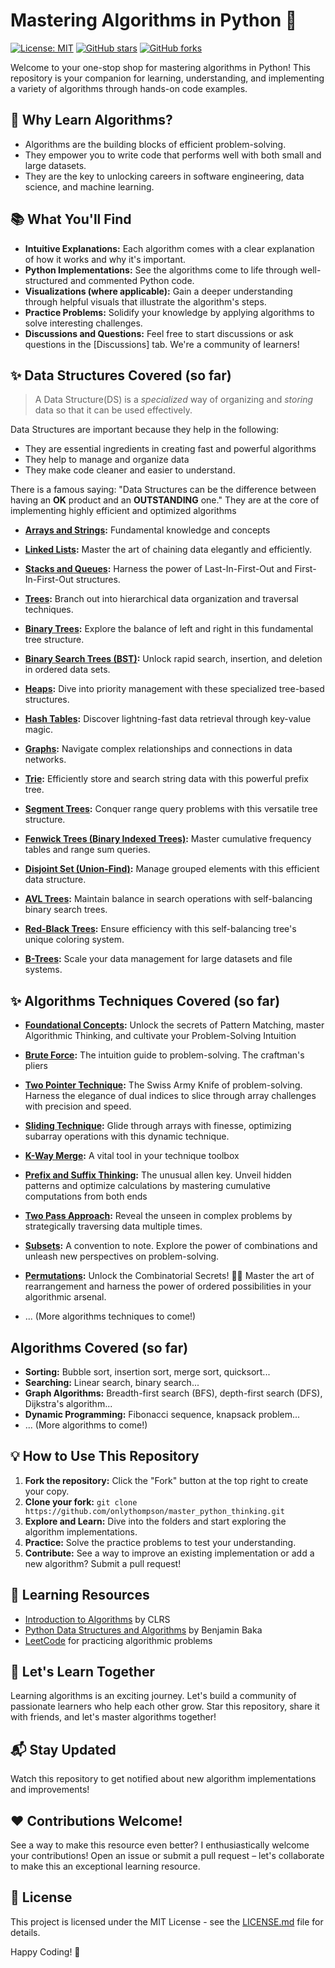 # Mastering Algorithms in Python 🐍

[![License: MIT](https://img.shields.io/badge/License-MIT-yellow.svg)](https://opensource.org/licenses/MIT)
[![GitHub stars](https://img.shields.io/github/stars/onlythompson/master_python_thinking)](https://github.com/onlythompson/master_python_thinking/stargazers)
[![GitHub forks](https://img.shields.io/github/forks/onlythompson/master_python_thinking)](https://github.com/onlythompson/master_python_thinking/network/members)

Welcome to your one-stop shop for mastering algorithms in Python! This repository is your companion for learning, understanding, and implementing a variety of algorithms through hands-on code examples.

## 🚀 Why Learn Algorithms?

* Algorithms are the building blocks of efficient problem-solving.
* They empower you to write code that performs well with both small and large datasets.
* They are the key to unlocking careers in software engineering, data science, and machine learning.

## 📚  What You'll Find

* **Intuitive Explanations:** Each algorithm comes with a clear explanation of how it works and why it's important.
* **Python Implementations:** See the algorithms come to life through well-structured and commented Python code.
* **Visualizations (where applicable):** Gain a deeper understanding through helpful visuals that illustrate the algorithm's steps.
* **Practice Problems:** Solidify your knowledge by applying algorithms to solve interesting challenges.
* **Discussions and Questions:**  Feel free to start discussions or ask questions in the [Discussions] tab. We're a community of learners!

## ✨ Data Structures Covered (so far)

>A Data Structure(DS) is a *specialized* way of organizing and *storing* data so that it can be used effectively.

Data Structures are important because they help in the following:

- They are essential ingredients in creating fast and powerful algorithms
- They help to manage and organize data
- They make code cleaner and easier to understand.

There is a famous saying: "Data Structures can be the difference between having an **OK** product and an **OUTSTANDING** one." They are at the core of implementing highly efficient and optimized algorithms

* **[Arrays and Strings](/arrays_and_strings/fundamenetals.md):** Fundamental knowledge and concepts

* **[Linked Lists](/linked_lists/fundamentals.md):** Master the art of chaining data elegantly and efficiently.

* **[Stacks and Queues](/stacks_and_queues/fundamentals.md):** Harness the power of Last-In-First-Out and First-In-First-Out structures.

* **[Trees](/trees/fundamentals.md):** Branch out into hierarchical data organization and traversal techniques.

* **[Binary Trees](/binary_trees/fundamentals.md):** Explore the balance of left and right in this fundamental tree structure.

* **[Binary Search Trees (BST)](/binary_search_trees/fundamentals.md):** Unlock rapid search, insertion, and deletion in ordered data sets.

* **[Heaps](/heaps/fundamentals.md):** Dive into priority management with these specialized tree-based structures.

* **[Hash Tables](/hash_tables/fundamentals.md):** Discover lightning-fast data retrieval through key-value magic.

* **[Graphs](/graphs/fundamentals.md):** Navigate complex relationships and connections in data networks.

* **[Trie](/trie/fundamentals.md):** Efficiently store and search string data with this powerful prefix tree.

* **[Segment Trees](/segment_trees/fundamentals.md):** Conquer range query problems with this versatile tree structure.

* **[Fenwick Trees (Binary Indexed Trees)](/fenwick_trees/fundamentals.md):** Master cumulative frequency tables and range sum queries.

* **[Disjoint Set (Union-Find)](/disjoint_set/fundamentals.md):** Manage grouped elements with this efficient data structure.

* **[AVL Trees](/avl_trees/fundamentals.md):** Maintain balance in search operations with self-balancing binary search trees.

* **[Red-Black Trees](/red_black_trees/fundamentals.md):** Ensure efficiency with this self-balancing tree's unique coloring system.

* **[B-Trees](/b_trees/fundamentals.md):** Scale your data management for large datasets and file systems.


## ✨ Algorithms  Techniques Covered (so far)
* **[Foundational Concepts](/foundational_concepts.md):** Unlock the secrets of Pattern Matching, master Algorithmic Thinking, and cultivate your Problem-Solving Intuition
* **[Brute Force](/arrays_and_strings.md):** The intuition guide to problem-solving. The craftman's pliers
* **[Two Pointer Technique](/arrays_and_strings.md):** The Swiss Army Knife of problem-solving. Harness the elegance of dual indices to slice through array challenges with precision and speed.
* **[Sliding Technique](/arrays_and_strings.md):** Glide through arrays with finesse, optimizing subarray operations with this dynamic technique.
* **[K-Way Merge](/arrays_and_strings.md):** A vital tool in your technique toolbox
* **[Prefix and Suffix Thinking](/arrays_and_strings.md):** The unusual allen key. Unveil hidden patterns and optimize calculations by mastering cumulative computations from both ends
* **[Two Pass Approach](/arrays_and_strings.md):**  Reveal the unseen in complex problems by strategically traversing data multiple times.
* **[Subsets](/arrays_and_strings.md):** A convention to note. Explore the power of combinations and unleash new perspectives on problem-solving.
* **[Permutations](/techniques/permutations.md):** Unlock the Combinatorial Secrets! 🔀✨ Master the art of rearrangement and harness the power of ordered possibilities in your algorithmic arsenal.

* ... (More algorithms techniques to come!)


## Algorithms Covered (so far)
* **Sorting:** Bubble sort, insertion sort, merge sort, quicksort...
* **Searching:** Linear search, binary search...
* **Graph Algorithms:** Breadth-first search (BFS), depth-first search (DFS), Dijkstra's algorithm...
* **Dynamic Programming:** Fibonacci sequence, knapsack problem...
* ... (More algorithms to come!)

## 💡 How to Use This Repository

1. **Fork the repository:** Click the "Fork" button at the top right to create your copy.
2. **Clone your fork:** `git clone https://github.com/onlythompson/master_python_thinking.git`
3. **Explore and Learn:** Dive into the folders and start exploring the algorithm implementations.
4. **Practice:**  Solve the practice problems to test your understanding.
5. **Contribute:**  See a way to improve an existing implementation or add a new algorithm? Submit a pull request!

## 📘 Learning Resources

- [Introduction to Algorithms](https://mitpress.mit.edu/books/introduction-algorithms-third-edition) by CLRS
- [Python Data Structures and Algorithms](https://www.packtpub.com/product/python-data-structures-and-algorithms/9781786467355) by Benjamin Baka
- [LeetCode](https://leetcode.com/) for practicing algorithmic problems

## 🤝 Let's Learn Together

Learning algorithms is an exciting journey. Let's build a community of passionate learners who help each other grow. Star this repository, share it with friends, and let's master algorithms together! 


## 📬 Stay Updated

Watch this repository to get notified about new algorithm implementations and improvements!

## ❤️ Contributions Welcome!

See a way to make this resource even better? I enthusiastically welcome your contributions! Open an issue or submit a pull request – let's collaborate to make this an exceptional learning resource.

## 📄 License

This project is licensed under the MIT License - see the [LICENSE.md](LICENSE.md) file for details.

Happy Coding! 🎉